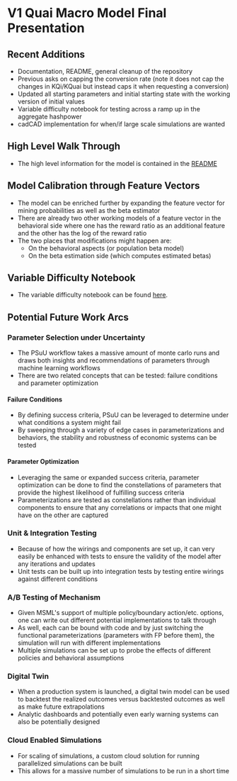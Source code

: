 # V1 Quai Macro Model Final Presentation

## Recent Additions

- Documentation, README, general cleanup of the repository
- Previous asks on capping the conversion rate (note it does not cap the changes in KQi/KQuai but instead caps it when requesting a conversion)
- Updated all starting parameters and initial starting state with the working version of initial values
- Variable difficulty notebook for testing across a ramp up in the aggregate hashpower
- cadCAD implementation for when/if large scale simulations are wanted

## High Level Walk Through

- The high level information for the model is contained in the [README](https://github.com/BlockScience/Quai-Macro-Model/blob/main/README.md)

## Model Calibration through Feature Vectors

- The model can be enriched further by expanding the feature vector for mining probabilities as well as the beta estimator
- There are already two other working models of a feature vector in the behavioral side where one has the reward ratio as an additional feature and the other has the log of the reward ratio
- The two places that modifications might happen are:
    - On the behavioral aspects (or population beta model)
    - On the beta estimation side (which computes estimated betas)

## Variable Difficulty Notebook

- The variable difficulty notebook can be found [here](https://github.com/BlockScience/Quai-Macro-Model/blob/main/Spec/Controller%20Basic%20Scenarios%20-%20Variable%20Difficulty.ipynb).

## Potential Future Work Arcs

### Parameter Selection under Uncertainty

- The PSuU workflow takes a massive amount of monte carlo runs and draws both insights and recommendations of parameters through machine learning workflows
- There are two related concepts that can be tested: failure conditions and parameter optimization

#### Failure Conditions

- By defining success criteria, PSuU can be leveraged to determine under what conditions a system might fail
- By sweeping through a variety of edge cases in parameterizations and behaviors, the stability and robustness of economic systems can be tested

#### Parameter Optimization

- Leveraging the same or expanded success criteria, parameter optimization can be done to find the constellations of parameters that provide the highest likelihood of fulfilling success criteria
- Parameterizations are tested as constellations rather than individual components to ensure that any correlations or impacts that one might have on the other are captured 

### Unit & Integration Testing

- Because of how the wirings and components are set up, it can very easily be enhanced with tests to ensure the validity of the model after any iterations and updates
- Unit tests can be built up into integration tests by testing entire wirings against different conditions

### A/B Testing of Mechanism

- Given MSML's support of multiple policy/boundary action/etc. options, one can write out different potential implementations to talk through
- As well, each can be bound with code and by just switching the functional parameterizations (parameters with FP before them), the simulation will run with different implementations
- Multiple simulations can be set up to probe the effects of different policies and behavioral assumptions

### Digital Twin

- When a production system is launched, a digital twin model can be used to backtest the realized outcomes versus backtested outcomes as well as make future extrapolations
- Analytic dashboards and potentially even early warning systems can also be potentially designed


### Cloud Enabled Simulations

- For scaling of simulations, a custom cloud solution for running parallelized simulations can be built
- This allows for a massive number of simulations to be run in a short time